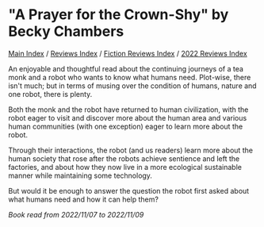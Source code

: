 # "A Prayer for the Crown-Shy" by Becky Chambers

[Main Index](../../../README.md) / [Reviews Index](../../README.md) / [Fiction Reviews Index](../README.md) / [2022 Reviews Index](README.md)

An enjoyable and thoughtful read about the continuing journeys of a tea monk and a robot who wants to know what humans need. Plot-wise, there isn't much; but in terms of musing over the condition of humans, nature and one robot, there is plenty.

Both the monk and the robot have returned to human civilization, with the robot eager to visit and discover more about the human area and various human communities (with one exception) eager to learn more about the robot.

Through their interactions, the robot (and us readers) learn more about the human society that rose after the robots achieve sentience and left the factories, and about how they now live in a more ecological sustainable manner while maintaining some technology.

But would it be enough to answer the question the robot first asked about what humans need and how it can help them? 

*Book read from 2022/11/07 to 2022/11/09*
